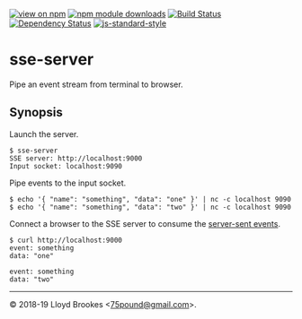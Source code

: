 [![view on npm](https://img.shields.io/npm/v/sse-server.svg)](https://www.npmjs.org/package/sse-server)
[![npm module downloads](https://img.shields.io/npm/dt/sse-server.svg)](https://www.npmjs.org/package/sse-server)
[![Build Status](https://travis-ci.org/75lb/sse-server.svg?branch=master)](https://travis-ci.org/75lb/sse-server)
[![Dependency Status](https://badgen.net/david/dep/75lb/sse-server)](https://david-dm.org/75lb/sse-server)
[![js-standard-style](https://img.shields.io/badge/code%20style-standard-brightgreen.svg)](https://github.com/feross/standard)

# sse-server

Pipe an event stream from terminal to browser.

## Synopsis

Launch the server.

```
$ sse-server
SSE server: http://localhost:9000
Input socket: localhost:9090
```

Pipe events to the input socket.

```
$ echo '{ "name": "something", "data": "one" }' | nc -c localhost 9090
$ echo '{ "name": "something", "data": "two" }' | nc -c localhost 9090
```

Connect a browser to the SSE server to consume the [server-sent events](https://developer.mozilla.org/en-US/docs/Web/API/Server-sent_events/Using_server-sent_events).

```
$ curl http://localhost:9000
event: something
data: "one"

event: something
data: "two"
```

* * *

&copy; 2018-19 Lloyd Brookes \<75pound@gmail.com\>.